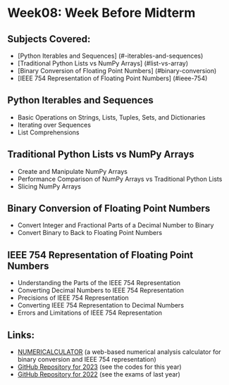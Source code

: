 # Week08: Week Before Midterm

## Subjects Covered:
- [Python Iterables and Sequences] (#-iterables-and-sequences)
- [Traditional Python Lists vs NumPy Arrays] (#list-vs-array)
- [Binary Conversion of Floating Point Numbers] (#binary-conversion)
- [IEEE 754 Representation of Floating Point Numbers] (#ieee-754)

## Python Iterables and Sequences <a name="iterables-and-sequences"></a>
- Basic Operations on Strings, Lists, Tuples, Sets, and Dictionaries
- Iterating over Sequences
- List Comprehensions

## Traditional Python Lists vs NumPy Arrays <a name="list-vs-array"></a>
- Create and Manipulate NumPy Arrays
- Performance Comparison of NumPy Arrays vs Traditional Python Lists
- Slicing NumPy Arrays

## Binary Conversion of Floating Point Numbers <a name="binary-conversion"></a>
- Convert Integer and Fractional Parts of a Decimal Number to Binary
- Convert Binary to Back to Floating Point Numbers

## IEEE 754 Representation of Floating Point Numbers <a name="ieee-754"></a>
- Understanding the Parts of the IEEE 754 Representation
- Converting Decimal Numbers to IEEE 754 Representation
- Precisions of IEEE 754 Representation
- Converting IEEE 754 Representation to Decimal Numbers
- Errors and Limitations of IEEE 754 Representation

## Links:
- <a href="https://numericalculator.canbula.com/" target="_blank">NUMERICALCULATOR</a> (a web-based numerical analysis calculator for binary conversion and IEEE 754 representation)
- <a href="https://www.github.com/canbula/NumericalAnalysis" target="_blank">GitHub Repository for 2023</a> (see the codes for this year)
- <a href="https://github.com/canbula/NumericalAnalysis/tree/2022" target="_blank">GitHub Repository for 2022</a> (see the exams of last year)